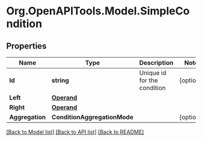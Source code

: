 # Org.OpenAPITools.Model.SimpleCondition
## Properties

Name | Type | Description | Notes
------------ | ------------- | ------------- | -------------
**Id** | **string** | Unique id for the condition | [optional] 
**Left** | [**Operand**](Operand.md) |  | 
**Right** | [**Operand**](Operand.md) |  | 
**Aggregation** | **ConditionAggregationMode** |  | [optional] 

[[Back to Model list]](../README.md#documentation-for-models) [[Back to API list]](../README.md#documentation-for-api-endpoints) [[Back to README]](../README.md)

